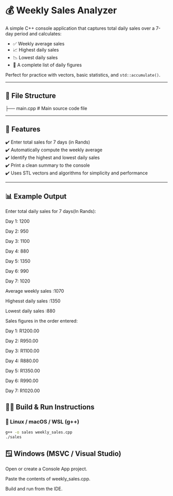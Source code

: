 # 💰 Weekly Sales Analyzer

A simple C++ console application that captures total daily sales over a 7-day period and calculates:

- ✅ Weekly average sales  
- 📈 Highest daily sales  
- 📉 Lowest daily sales  
- 🧾 A complete list of daily figures  

Perfect for practice with vectors, basic statistics, and `std::accumulate()`.

---

## 📁 File Structure

├── main.cpp # Main source code file


---

## 🌟 Features

✔️ Enter total sales for 7 days (in Rands)  
✔️ Automatically compute the weekly average  
✔️ Identify the highest and lowest daily sales  
✔️ Print a clean summary to the console  
✔️ Uses STL vectors and algorithms for simplicity and performance  

---

## 📊 Example Output

Enter total daily sales for 7 days(In Rands):

Day 1: 1200

Day 2: 950

Day 3: 1100

Day 4: 880

Day 5: 1350

Day 6: 990

Day 7: 1020

Average weekly sales :1070

Highesst daily sales :1350

Lowest daily sales :880

Sales figures in the order entered:

Day 1: R1200.00

Day 2: R950.00

Day 3: R1100.00

Day 4: R880.00

Day 5: R1350.00

Day 6: R990.00

Day 7: R1020.00



## 🧑‍💻 Build & Run Instructions

### 🐧 Linux / macOS / WSL (g++)

```bash
g++ -o sales weekly_sales.cpp
./sales
```

## 🪟 Windows (MSVC / Visual Studio)
Open or create a Console App project.

Paste the contents of weekly_sales.cpp.

Build and run from the IDE.
